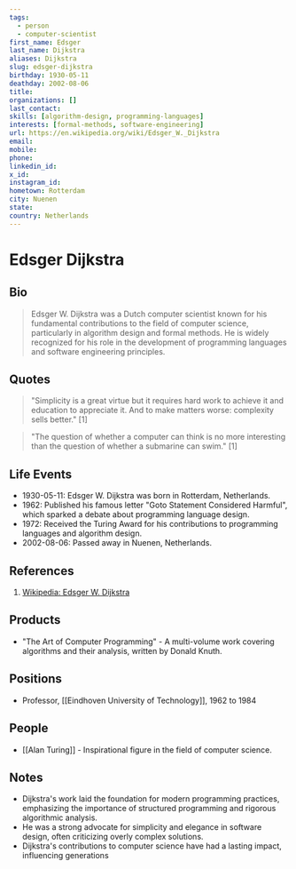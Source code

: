 ```yaml
---
tags:
  - person
  - computer-scientist
first_name: Edsger
last_name: Dijkstra
aliases: Dijkstra
slug: edsger-dijkstra
birthday: 1930-05-11
deathday: 2002-08-06
title: 
organizations: []
last_contact: 
skills: [algorithm-design, programming-languages]
interests: [formal-methods, software-engineering]
url: https://en.wikipedia.org/wiki/Edsger_W._Dijkstra
email: 
mobile: 
phone: 
linkedin_id: 
x_id: 
instagram_id: 
hometown: Rotterdam
city: Nuenen
state: 
country: Netherlands
---
```


# Edsger Dijkstra

## Bio

> Edsger W. Dijkstra was a Dutch computer scientist known for his fundamental contributions to the field of computer science, particularly in algorithm design and formal methods. He is widely recognized for his role in the development of programming languages and software engineering principles.

## Quotes

> "Simplicity is a great virtue but it requires hard work to achieve it and education to appreciate it. And to make matters worse: complexity sells better." [1]

> "The question of whether a computer can think is no more interesting than the question of whether a submarine can swim." [1]

## Life Events

- 1930-05-11: Edsger W. Dijkstra was born in Rotterdam, Netherlands.
- 1962: Published his famous letter "Goto Statement Considered Harmful", which sparked a debate about programming language design.
- 1972: Received the Turing Award for his contributions to programming languages and algorithm design.
- 2002-08-06: Passed away in Nuenen, Netherlands.

## References

1. [Wikipedia: Edsger W. Dijkstra](https://en.wikipedia.org/wiki/Edsger_W._Dijkstra)

## Products

- "The Art of Computer Programming" - A multi-volume work covering algorithms and their analysis, written by Donald Knuth.

## Positions

- Professor, [[Eindhoven University of Technology]], 1962 to 1984

## People

- [[Alan Turing]] - Inspirational figure in the field of computer science.

## Notes

- Dijkstra's work laid the foundation for modern programming practices, emphasizing the importance of structured programming and rigorous algorithmic analysis.
- He was a strong advocate for simplicity and elegance in software design, often criticizing overly complex solutions.
- Dijkstra's contributions to computer science have had a lasting impact, influencing generations